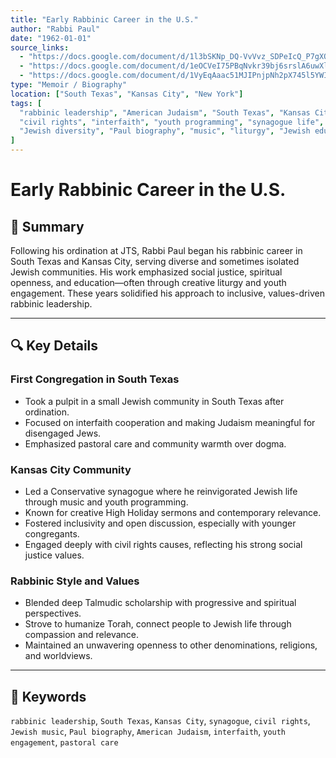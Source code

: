 ```yaml
---
title: "Early Rabbinic Career in the U.S."
author: "Rabbi Paul"
date: "1962-01-01"
source_links:
  - "https://docs.google.com/document/d/1l3bSKNp_DQ-VvVvz_SDPeIcQ_P7gXQ2V/edit?usp=share_link&ouid=116172739222740275984&rtpof=true&sd=true"
  - "https://docs.google.com/document/d/1eOCVeI75PBqNvkr39bj6srslA6uwXltB/edit?usp=share_link&ouid=116172739222740275984&rtpof=true&sd=true"
  - "https://docs.google.com/document/d/1VyEqAaac51MJIPnjpNh2pX745l5YWIuf/edit?usp=share_link&ouid=116172739222740275984&rtpof=true&sd=true"
type: "Memoir / Biography"
location: ["South Texas", "Kansas City", "New York"]
tags: [
  "rabbinic leadership", "American Judaism", "South Texas", "Kansas City", 
  "civil rights", "interfaith", "youth programming", "synagogue life", 
  "Jewish diversity", "Paul biography", "music", "liturgy", "Jewish education"
]
---
```


# Early Rabbinic Career in the U.S.

## 📝 Summary

Following his ordination at JTS, Rabbi Paul began his rabbinic career in South Texas and Kansas City, serving diverse and sometimes isolated Jewish communities. His work emphasized social justice, spiritual openness, and education—often through creative liturgy and youth engagement. These years solidified his approach to inclusive, values-driven rabbinic leadership.

---

## 🔍 Key Details

### First Congregation in South Texas
- Took a pulpit in a small Jewish community in South Texas after ordination.
- Focused on interfaith cooperation and making Judaism meaningful for disengaged Jews.
- Emphasized pastoral care and community warmth over dogma.

### Kansas City Community
- Led a Conservative synagogue where he reinvigorated Jewish life through music and youth programming.
- Known for creative High Holiday sermons and contemporary relevance.
- Fostered inclusivity and open discussion, especially with younger congregants.
- Engaged deeply with civil rights causes, reflecting his strong social justice values.

### Rabbinic Style and Values
- Blended deep Talmudic scholarship with progressive and spiritual perspectives.
- Strove to humanize Torah, connect people to Jewish life through compassion and relevance.
- Maintained an unwavering openness to other denominations, religions, and worldviews.

---

## 🧠 Keywords
`rabbinic leadership`, `South Texas`, `Kansas City`, `synagogue`, `civil rights`, `Jewish music`, `Paul biography`, `American Judaism`, `interfaith`, `youth engagement`, `pastoral care`
